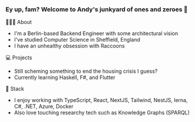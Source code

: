 ### Ey up, fam? Welcome to Andy's junkyard of ones and zeroes 👋

🙍🏼‍♀️ About
- I'm a Berlin-based Backend Engineer with some architectural vision
- I've studied Computer Science in Sheffield, England
- I have an unhealthy obsession with Raccoons

💻 Projects
- Still scheming something to end the housing crisis I guess?
- Currently learning Haskell, F#, and Flutter

💫 Stack
- I enjoy working with TypeScript, React, NextJS, Tailwind, NestJS, lerna, C#, .NET, Azure, Docker
- Also love touching researchy tech such as Knowledge Graphs (SPARQL)
